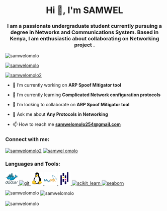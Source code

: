 <h1 align="center">Hi 👋, I'm SAMWEL</h1>
<h3 align="center">I am a passionate undergraduate student currently pursuing a degree in Networks and Communications System. Based in Kenya, I am enthusiastic about collaborating on Networking project .</h3>

<p align="left"> <img src="https://komarev.com/ghpvc/?username=samwelomolo&label=Profile%20views&color=0e75b6&style=flat" alt="samwelomolo" /> </p>

<p align="left"> <a href="https://github.com/ryo-ma/github-profile-trophy"><img src="https://github-profile-trophy.vercel.app/?username=samwelomolo" alt="samwelomolo" /></a> </p>

<p align="left"> <a href="https://twitter.com/samwelomolo2" target="blank"><img src="https://img.shields.io/twitter/follow/samwelomolo2?logo=twitter&style=for-the-badge" alt="samwelomolo2" /></a> </p>

- 🔭 I’m currently working on **ARP Spoof Mitigator tool**

- 🌱 I’m currently learning **Complicated Network configuration protocols**

- 👯 I’m looking to collaborate on **ARP Spoof Mitigator tool**

- 💬 Ask me about **Any Protocols in Networking**

- 📫 How to reach me **samwelomolo254@gmail.com**

<h3 align="left">Connect with me:</h3>
<p align="left">
<a href="https://twitter.com/samwelomolo2" target="blank"><img align="center" src="https://raw.githubusercontent.com/rahuldkjain/github-profile-readme-generator/master/src/images/icons/Social/twitter.svg" alt="samwelomolo2" height="30" width="40" /></a>
<a href="https://linkedin.com/in/samwel omolo" target="blank"><img align="center" src="https://raw.githubusercontent.com/rahuldkjain/github-profile-readme-generator/master/src/images/icons/Social/linked-in-alt.svg" alt="samwel omolo" height="30" width="40" /></a>
</p>

<h3 align="left">Languages and Tools:</h3>
<p align="left"> <a href="https://www.docker.com/" target="_blank" rel="noreferrer"> <img src="https://raw.githubusercontent.com/devicons/devicon/master/icons/docker/docker-original-wordmark.svg" alt="docker" width="40" height="40"/> </a> <a href="https://git-scm.com/" target="_blank" rel="noreferrer"> <img src="https://www.vectorlogo.zone/logos/git-scm/git-scm-icon.svg" alt="git" width="40" height="40"/> </a> <a href="https://www.linux.org/" target="_blank" rel="noreferrer"> <img src="https://raw.githubusercontent.com/devicons/devicon/master/icons/linux/linux-original.svg" alt="linux" width="40" height="40"/> </a> <a href="https://www.mysql.com/" target="_blank" rel="noreferrer"> <img src="https://raw.githubusercontent.com/devicons/devicon/master/icons/mysql/mysql-original-wordmark.svg" alt="mysql" width="40" height="40"/> </a> <a href="https://pandas.pydata.org/" target="_blank" rel="noreferrer"> <img src="https://raw.githubusercontent.com/devicons/devicon/2ae2a900d2f041da66e950e4d48052658d850630/icons/pandas/pandas-original.svg" alt="pandas" width="40" height="40"/> </a> <a href="https://scikit-learn.org/" target="_blank" rel="noreferrer"> <img src="https://upload.wikimedia.org/wikipedia/commons/0/05/Scikit_learn_logo_small.svg" alt="scikit_learn" width="40" height="40"/> </a> <a href="https://seaborn.pydata.org/" target="_blank" rel="noreferrer"> <img src="https://seaborn.pydata.org/_images/logo-mark-lightbg.svg" alt="seaborn" width="40" height="40"/> </a> </p>

<p><img align="left" src="https://github-readme-stats.vercel.app/api/top-langs?username=samwelomolo&show_icons=true&locale=en&layout=compact" alt="samwelomolo" /></p>

<p>&nbsp;<img align="center" src="https://github-readme-stats.vercel.app/api?username=samwelomolo&show_icons=true&locale=en" alt="samwelomolo" /></p>

<p><img align="center" src="https://github-readme-streak-stats.herokuapp.com/?user=samwelomolo&" alt="samwelomolo" /></p>
